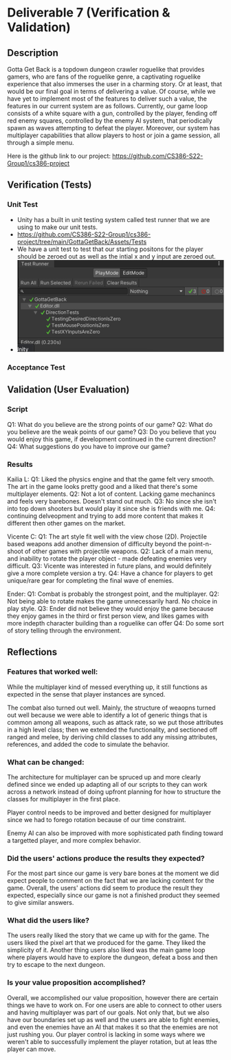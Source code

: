 # Deliverable 7 (Verification & Validation)

## Description
Gotta Get Back is a topdown dungeon crawler roguelike that provides gamers, who are fans of the roguelike genre, a captivating roguelike experience that also immerses the user in a charming story.
Or at least, that would be our final goal in terms of delivering a value. Of course, while we have yet to implement most of the features to deliver such a value, the features in our current system are as follows.
Currently, our game loop consists of a white square with a gun, controlled by the player, fending off red enemy squares, controlled by the enemy AI system, that periodically spawn as waves attempting to defeat the player.
Moreover, our system has multiplayer capabilities that allow players to host or join a game session, all through a simple menu.

Here is the github link to our project: https://github.com/CS386-S22-Group1/cs386-project

## Verification (Tests)
### Unit Test
- Unity has a built in unit testing system called test runner that we are using to make our unit tests.
- https://github.com/CS386-S22-Group1/cs386-project/tree/main/GottaGetBack/Assets/Tests
- We have a unit test to test that our starting positons for the player should be zeroed out as well as the intial x and y input are zeroed out.
- ![This is the UnitTests picture.](D4_pictures/UnitTests.png)

### Acceptance Test

## Validation (User Evaluation)
### Script
Q1: What do you believe are the strong points of our game?
Q2: What do you believe are the weak points of our game?
Q3: Do you believe that you would enjoy this game, if development continued in the current direction?
Q4: What suggestions do you have to improve our game?
### Results
Kailia L:
Q1: Liked the physics engine and that the game felt very smooth. The art in the game looks pretty good and a liked that there's some multiplayer elements.
Q2: Not a lot of content. Lacking game mechanincs and feels very barebones. Doesn't stand out much.
Q3: No since she isn't into top down shooters but would play it since she is friends with me.
Q4: continuing delveopment and trying to add more content that makes it different then other games on the market.

Vicente C:
Q1: The art style fit well with the view chose (2D). Projectile based weapons add another dimension of difficulty beyond the point-n-shoot of other games with projectile weapons.
Q2: Lack of a main menu, and inability to rotate the player object - made defeating enemies very difficult.
Q3: Vicente was interested in future plans, and would definitely give a more complete version a try.
Q4: Have a chance for players to get unique/rare gear for completing the final wave of enemies.

Ender:
Q1: Combat is probably the strongest point, and the multiplayer.
Q2: Not being able to rotate makes the game unnecessarily hard. No choice in play style.
Q3: Ender did not believe they would enjoy the game because they enjoy games in the third or first person view, and likes games with more indepth character building than a roguelike can offer
Q4: Do some sort of story telling through the environment.

## Reflections

### Features that worked well:

While the multiplayer kind of messed everything up, it still functions as expected in the sense that player instances are synced.

The combat also turned out well. Mainly, the structure of weaopns turned out well because we were able to identify a lot of generic things that is common among all weapons, such as attack rate, so we put those attributes in a high level class; then we extended the functionality, and sectioned off ranged and melee, by deriving child classes to add any missing attributes, references, and added the code to simulate the behavior.

### What can be changed:

The architecture for multiplayer can be spruced up and more clearly defined since we ended up adapting all of our scripts to they can work across a network instead of doing upfront planning for how to structure the classes for multiplayer in the first place.

Player control needs to be improved and better designed for multiplayer since we had to forego rotation because of our time constraint.

Enemy AI can also be improved with more sophisticated path finding toward a targetted player, and more complex behavior.

### Did the users' actions produce the results they expected?
For the most part since our game is very bare bones at the moment we did expect people to comment on the fact that we are lacking content for the game. Overall, the users' actions did seem to produce the result they expected, especially since our game is not a finished product they seemed to give similar answers.

### What did the users like?
The users really liked the story that we came up with for the game. The users liked the pixel art that we produced for the game. They liked the simplicity of it. Another thing users also liked was the main game loop where players would have to explore the dungeon, defeat a boss and then try to escape to the next dungeon.

### Is your value proposition accomplished?
Overall, we accomplished our value proposition, however there are certain things we have to work on. For one users are able to connect to other users and having multiplayer was part of our goals. Not only that, but we also have our boundaries set up as well and the users are able to fight enemies, and even the enemies have an AI that makes it so that the enemies are not just rushing you. Our player control is lacking in some ways where we weren't able to successfully implement the player rotation, but at leas tthe player can move.
